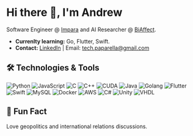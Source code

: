 # Hi there 👋, I'm Andrew

Software Engineer @ [Impara](https://www.impara.net) and AI Researcher @ [BiAffect](https://www.biaffect.com).

- **Currenlty learning:** Go, Flutter, Swift.
- **Contact:** [LinkedIn](https://www.linkedin.com/in/drepaparella/) | Email: tech.paparella@gmail.com

## 🛠️ Technologies & Tools

![Python](https://img.shields.io/badge/-Python-333333?style=flat&logo=python)
![JavaScript](https://img.shields.io/badge/-JavaScript-333333?style=flat&logo=javascript)
![C](https://img.shields.io/badge/-C-333333?style=flat&logo=c)
![C++](https://img.shields.io/badge/-C++-00599C?style=flat&logo=c%2B%2B)
![CUDA](https://img.shields.io/badge/-CUDA-76B900?style=flat&logo=nvidia)
![Java](https://img.shields.io/badge/-Java-333333?style=flat&logo=java)
![Golang](https://img.shields.io/badge/-Go-00ADD8?style=flat&logo=go)
![Flutter](https://img.shields.io/badge/-Flutter-02569B?style=flat&logo=flutter)
![Swift](https://img.shields.io/badge/-Swift-F05138?style=flat&logo=swift)
![MySQL](https://img.shields.io/badge/-MySQL-4479A1?style=flat&logo=mysql)
![Docker](https://img.shields.io/badge/-Docker-2496ED?style=flat&logo=docker)
![AWS](https://img.shields.io/badge/-AWS-232F3E?style=flat&logo=amazon-aws)
![C#](https://img.shields.io/badge/-C%23-239120?style=flat&logo=c-sharp)
![Unity](https://img.shields.io/badge/-Unity-333333?style=flat&logo=unity)
![VHDL](https://img.shields.io/badge/-VHDL-543978?style=flat)

## 🎉 Fun Fact

Love geopolitics and international relations discussions.
